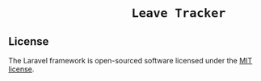 # `					Leave Tracker`

## License

The Laravel framework is open-sourced software licensed under the [MIT license](https://opensource.org/licenses/MIT).
